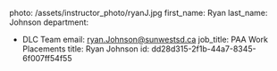 photo: /assets/instructor_photo/ryanJ.jpg
first_name: Ryan
last_name: Johnson
department:
  - DLC Team
email: ryan.Johnson@sunwestsd.ca
job_title: PAA Work Placements
title: Ryan Johnson
id: dd28d315-2f1b-44a7-8345-6f007ff54f55
